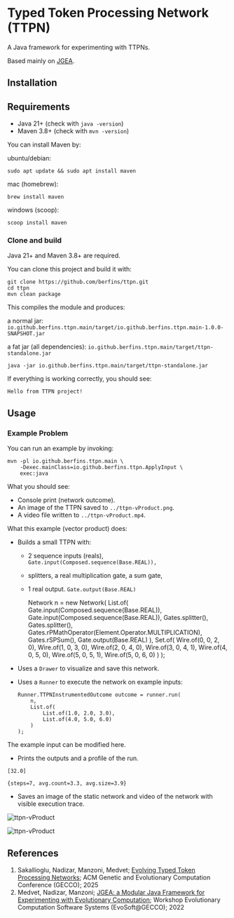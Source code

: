 # Typed Token Processing Network (TTPN)

A Java framework for experimenting with TTPNs.

Based mainly on [JGEA](https://github.com/ericmedvet/jgea).

## Installation

## Requirements

- Java 21+ (check with `java -version`)
- Maven 3.8+ (check with `mvn -version`)

You can install Maven by:

ubuntu/debian:
```shell
sudo apt update && sudo apt install maven
```
mac (homebrew):
```shell
brew install maven
```
windows (scoop):
```shell
scoop install maven
```


### Clone and build

Java 21+ and Maven 3.8+ are required.



You can clone this project and build it with:
```shell
git clone https://github.com/berfins/ttpn.git
cd ttpn
mvn clean package
```

This compiles the module and produces:

a normal jar: `io.github.berfins.ttpn.main/target/io.github.berfins.ttpn.main-1.0.0-SNAPSHOT.jar`

a fat jar (all dependencies): `io.github.berfins.ttpn.main/target/ttpn-standalone.jar`


```shell
java -jar io.github.berfins.ttpn.main/target/ttpn-standalone.jar
```

If everything is working correctly, you should see:

```Hello from TTPN project!```

## Usage

### Example Problem

You can run an example by invoking:

```shell
mvn -pl io.github.berfins.ttpn.main \
    -Dexec.mainClass=io.github.berfins.ttpn.ApplyInput \
    exec:java
   ```

What you should see:
- Console print (network outcome).
- An image of the TTPN saved to `../ttpn-vProduct.png`.
- A video file written to `../ttpn-vProduct.mp4`.

What this example (vector product) does:

- Builds a small TTPN with:
  - 2 sequence inputs (reals),  
  ```Gate.input(Composed.sequence(Base.REAL)),```

  - splitters, a real multiplication gate, a sum gate,

  - 1 real output.
```Gate.output(Base.REAL)```


    Network n = new Network(
        List.of(
            Gate.input(Composed.sequence(Base.REAL)),
            Gate.input(Composed.sequence(Base.REAL)),
            Gates.splitter(),
            Gates.splitter(),
            Gates.rPMathOperator(Element.Operator.MULTIPLICATION),
            Gates.rSPSum(),
            Gate.output(Base.REAL)
        ),
        Set.of(
            Wire.of(0, 0, 2, 0),
            Wire.of(1, 0, 3, 0),
            Wire.of(2, 0, 4, 0),
            Wire.of(3, 0, 4, 1),
            Wire.of(4, 0, 5, 0),
            Wire.of(5, 0, 5, 1),
            Wire.of(5, 0, 6, 0)
        )
    );


- Uses a ```Drawer``` to visualize and save this network.

- Uses a ````Runner```` to execute the network on example inputs:

      Runner.TTPNInstrumentedOutcome outcome = runner.run(
          n,
          List.of(
              List.of(1.0, 2.0, 3.0),
              List.of(4.0, 5.0, 6.0)
          )
      );

The example input can be modified here.

- Prints the outputs and a profile of the run.

```[32.0]```

```{steps=7, avg.count=3.3, avg.size=3.9}```


- Saves an image of the static network and video of the network with visible execution trace. 

![ttpn-vProduct](assets/images/ttpn-vProduct.png)


![ttpn-vProduct](assets/images/ttpn-vProduct.gif)



## References
1. <a name="2025-ttpn"></a> Sakallioglu, Nadizar, Manzoni, Medvet; [Evolving Typed Token Processing Networks](https://berfins.github.io/sakallioglu2025ttpn.html); ACM Genetic and Evolutionary Computation Conference (GECCO); 2025
2. <a name="2022-c-mnm-jgea"></a>Medvet, Nadizar, Manzoni; [JGEA: a Modular Java Framework for Experimenting with Evolutionary Computation](https://medvet.inginf.units.it/publications/2022-c-mnm-jgea/); Workshop Evolutionary Computation Software Systems (EvoSoft@GECCO); 2022